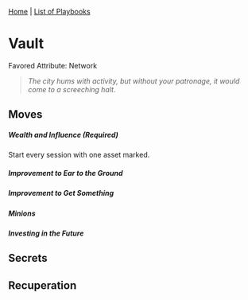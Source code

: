 [Home](../index.md) | [List of Playbooks](../Index.md#Playbooks)

# Vault
Favored Attribute: Network

>*The city hums with activity, but without your patronage, it would come to a screeching halt.*


## Moves
##### Wealth and Influence (Required)
Start every session with one asset marked.

##### Improvement to Ear to the Ground

##### Improvement to Get Something

##### Minions

##### Investing in the Future


## Secrets
## Recuperation